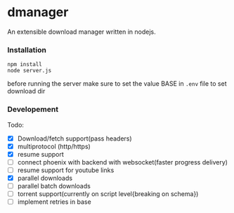 # dmanager

An extensible download manager written in nodejs.

### Installation

```
npm install
node server.js
```

before running the server make sure to set the value BASE in `.env` file to set download dir

### Developement

Todo:

- [x] Download/fetch support(pass headers)
- [x] multiprotocol (http/https)
- [x] resume support
- [ ] connect phoenix with backend with websocket(faster progress delivery)
- [ ] resume support for youtube links
- [x] parallel downloads
- [ ] parallel batch downloads
- [ ] torrent support(currently on script level{breaking on schema})
- [ ] implement retries in base
